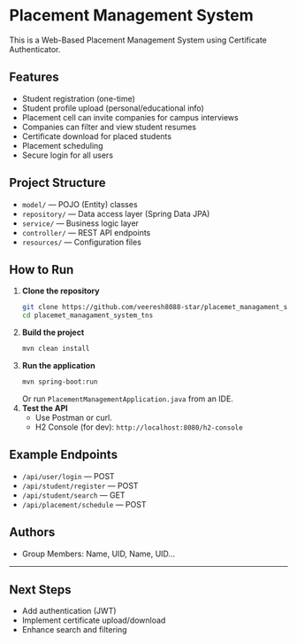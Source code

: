 # Placement Management System

This is a Web-Based Placement Management System using Certificate Authenticator.

## Features
- Student registration (one-time)
- Student profile upload (personal/educational info)
- Placement cell can invite companies for campus interviews
- Companies can filter and view student resumes
- Certificate download for placed students
- Placement scheduling
- Secure login for all users

## Project Structure
- `model/` — POJO (Entity) classes
- `repository/` — Data access layer (Spring Data JPA)
- `service/` — Business logic layer
- `controller/` — REST API endpoints
- `resources/` — Configuration files

## How to Run
1. **Clone the repository**
   ```bash
   git clone https://github.com/veeresh8088-star/placemet_managament_system_tns.git
   cd placemet_managament_system_tns
   ```
2. **Build the project**
   ```bash
   mvn clean install
   ```
3. **Run the application**
   ```bash
   mvn spring-boot:run
   ```
   Or run `PlacementManagementApplication.java` from an IDE.
4. **Test the API**
   - Use Postman or curl.
   - H2 Console (for dev): `http://localhost:8080/h2-console`

## Example Endpoints
- `/api/user/login` — POST
- `/api/student/register` — POST
- `/api/student/search` — GET
- `/api/placement/schedule` — POST

## Authors
- Group Members: Name, UID, Name, UID...

---

## Next Steps
- Add authentication (JWT)
- Implement certificate upload/download
- Enhance search and filtering
